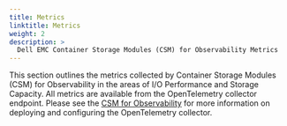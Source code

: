 ```yaml
---
title: Metrics
linktitle: Metrics
weight: 2
description: >
  Dell EMC Container Storage Modules (CSM) for Observability Metrics
---
```


This section outlines the metrics collected by Container Storage Modules (CSM) for Observability in the areas of I/O Performance and Storage Capacity. All metrics are available from the OpenTelemetry collector endpoint. Please see the [CSM for Observability](../) for more information on deploying and configuring the OpenTelemetry collector.